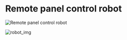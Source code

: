 # Remote panel control robot

![Remote panel control robot](https://user-images.githubusercontent.com/86301144/216319237-daf7b045-f7bf-408d-ac93-99295ff51f15.png)


![robot_img](https://user-images.githubusercontent.com/86301144/216319373-050b6fad-56be-4322-9830-84c55470e225.png)

